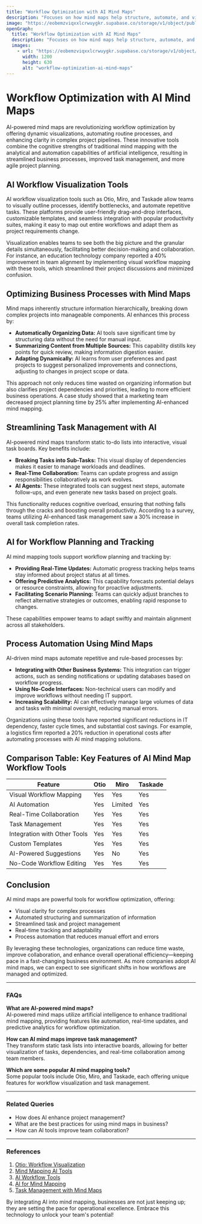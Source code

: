 ```yaml
---
title: "Workflow Optimization with AI Mind Maps"
description: "Focuses on how mind maps help structure, automate, and visualize complex workflows and project pipelines to reduce time waste and enhance clarity."
image: "https://eobemzviqxxlcrwuygkr.supabase.co/storage/v1/object/public/yt2insight//workflow-optimization-ai-mind-maps.jpeg"
openGraph:
  title: "Workflow Optimization with AI Mind Maps"
  description: "Focuses on how mind maps help structure, automate, and visualize complex workflows and project pipelines to reduce time waste and enhance clarity."
  images:
    - url: "https://eobemzviqxxlcrwuygkr.supabase.co/storage/v1/object/public/yt2insight//workflow-optimization-ai-mind-maps.jpeg"
      width: 1200
      height: 630
      alt: "workflow-optimization-ai-mind-maps"
---
```


# Workflow Optimization with AI Mind Maps

AI-powered mind maps are revolutionizing workflow optimization by offering dynamic visualizations, automating routine processes, and enhancing clarity in complex project pipelines. These innovative tools combine the cognitive strengths of traditional mind mapping with the analytical and automation capabilities of artificial intelligence, resulting in streamlined business processes, improved task management, and more agile project planning.

## AI Workflow Visualization Tools

AI workflow visualization tools such as Otio, Miro, and Taskade allow teams to visually outline processes, identify bottlenecks, and automate repetitive tasks. These platforms provide user-friendly drag-and-drop interfaces, customizable templates, and seamless integration with popular productivity suites, making it easy to map out entire workflows and adapt them as project requirements change. 

Visualization enables teams to see both the big picture and the granular details simultaneously, facilitating better decision-making and collaboration. For instance, an education technology company reported a 40% improvement in team alignment by implementing visual workflow mapping with these tools, which streamlined their project discussions and minimized confusion.

## Optimizing Business Processes with Mind Maps

Mind maps inherently structure information hierarchically, breaking down complex projects into manageable components. AI enhances this process by:

- **Automatically Organizing Data:** AI tools save significant time by structuring data without the need for manual input.
- **Summarizing Content from Multiple Sources:** This capability distills key points for quick review, making information digestion easier.
- **Adapting Dynamically:** AI learns from user preferences and past projects to suggest personalized improvements and connections, adjusting to changes in project scope or data.
  
This approach not only reduces time wasted on organizing information but also clarifies project dependencies and priorities, leading to more efficient business operations. A case study showed that a marketing team decreased project planning time by 25% after implementing AI-enhanced mind mapping.

## Streamlining Task Management with AI

AI-powered mind maps transform static to-do lists into interactive, visual task boards. Key benefits include:

- **Breaking Tasks into Sub-Tasks:** This visual display of dependencies makes it easier to manage workloads and deadlines.
- **Real-Time Collaboration:** Teams can update progress and assign responsibilities collaboratively as work evolves.
- **AI Agents:** These integrated tools can suggest next steps, automate follow-ups, and even generate new tasks based on project goals.

This functionality reduces cognitive overload, ensuring that nothing falls through the cracks and boosting overall productivity. According to a survey, teams utilizing AI-enhanced task management saw a 30% increase in overall task completion rates.

## AI for Workflow Planning and Tracking

AI mind mapping tools support workflow planning and tracking by:

- **Providing Real-Time Updates:** Automatic progress tracking helps teams stay informed about project status at all times.
- **Offering Predictive Analytics:** This capability forecasts potential delays or resource constraints, allowing for proactive adjustments.
- **Facilitating Scenario Planning:** Teams can quickly adjust branches to reflect alternative strategies or outcomes, enabling rapid response to changes.

These capabilities empower teams to adapt swiftly and maintain alignment across all stakeholders.

## Process Automation Using Mind Maps

AI-driven mind maps automate repetitive and rule-based processes by:

- **Integrating with Other Business Systems:** This integration can trigger actions, such as sending notifications or updating databases based on workflow progress.
- **Using No-Code Interfaces:** Non-technical users can modify and improve workflows without needing IT support.
- **Increasing Scalability:** AI can effectively manage large volumes of data and tasks with minimal oversight, reducing manual errors.

Organizations using these tools have reported significant reductions in IT dependency, faster cycle times, and substantial cost savings. For example, a logistics firm reported a 20% reduction in operational costs after automating processes with AI mind mapping solutions.

## Comparison Table: Key Features of AI Mind Map Workflow Tools

| Feature                       | Otio | Miro | Taskade |
|-------------------------------|------|------|---------|
| Visual Workflow Mapping        | Yes  | Yes  | Yes     |
| AI Automation                  | Yes  | Limited | Yes   |
| Real-Time Collaboration        | Yes  | Yes  | Yes     |
| Task Management                | Yes  | Yes  | Yes     |
| Integration with Other Tools   | Yes  | Yes  | Yes     |
| Custom Templates               | Yes  | Yes  | Yes     |
| AI-Powered Suggestions         | Yes  | No   | Yes     |
| No-Code Workflow Editing       | Yes  | Yes  | Yes     |

## Conclusion

AI mind maps are powerful tools for workflow optimization, offering:

- Visual clarity for complex processes
- Automated structuring and summarization of information
- Streamlined task and project management
- Real-time tracking and adaptability
- Process automation that reduces manual effort and errors

By leveraging these technologies, organizations can reduce time waste, improve collaboration, and enhance overall operational efficiency—keeping pace in a fast-changing business environment. As more companies adopt AI mind maps, we can expect to see significant shifts in how workflows are managed and optimized.

---

### FAQs

**What are AI-powered mind maps?**  
AI-powered mind maps utilize artificial intelligence to enhance traditional mind mapping, providing features like automation, real-time updates, and predictive analytics for workflow optimization.

**How can AI mind maps improve task management?**  
They transform static task lists into interactive boards, allowing for better visualization of tasks, dependencies, and real-time collaboration among team members.

**Which are some popular AI mind mapping tools?**  
Some popular tools include Otio, Miro, and Taskade, each offering unique features for workflow visualization and task management.

---

### Related Queries

- How does AI enhance project management?
- What are the best practices for using mind maps in business?
- How can AI tools improve team collaboration?

---

### References

1. [Otio: Workflow Visualization](https://otio.ai/blog/workflow-visualization)
2. [Mind Mapping AI Tools](https://insight7.io/10-mind-map-ai-tools-to-improve-your-workflow/)
3. [AI Workflow Tools](https://otio.ai/blog/ai-workflow-tools)
4. [AI for Mind Mapping](https://lucidspark.com/blog/ai-for-mind-mapping)
5. [Task Management with Mind Maps](https://www.taskade.com/templates/mindmap/task-management) 

By integrating AI into mind mapping, businesses are not just keeping up; they are setting the pace for operational excellence. Embrace this technology to unlock your team's potential!